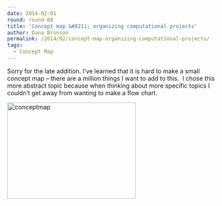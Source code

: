 ```yaml
---
date: 2014-02-01
round: round-08
title: 'Concept map &#8211; organizing computational projects'
author: Dana Brunson
permalink: /2014/02/concept-map-organizing-computational-projects/
tags:
  - Concept Map
---
```

Sorry for the late addition. I&#8217;ve learned that it is hard to make a small concept map &#8211; there are a million things I want to add to this.  I chose this more abstract topic because when thinking about more specific topics I couldn&#8217;t get away from wanting to make a flow chart.

[<img class="alignnone size-medium wp-image-5753" alt="conceptmap" src="http://teaching.software-carpentry.org/wp-content/uploads/2014/02/conceptmap-300x225.png" width="300" height="225" />][1]

 [1]: http://teaching.software-carpentry.org/wp-content/uploads/2014/02/conceptmap.png
